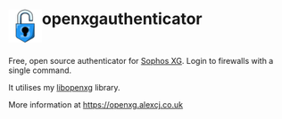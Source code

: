 <div>
  <img src="icon.png" height="60px" align="left"> <h1>openxgauthenticator</h1>
</div>

<br>

Free, open source authenticator for [Sophos XG]((https://www.sophos.com/en-us/medialibrary/pdfs/factsheets/sophos-xg-series-appliances-brna.pdf)). Login to firewalls with a single command.

It utilises my [libopenxg](https://github.com/Alex-Programs/libopenxg) library.

More information at https://openxg.alexcj.co.uk
